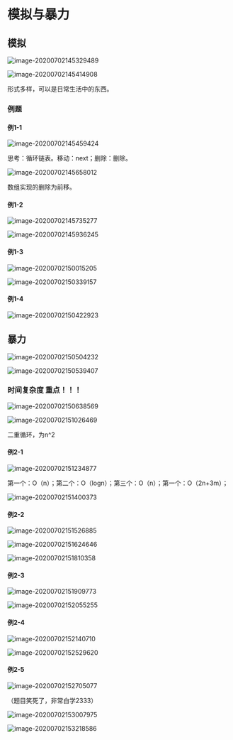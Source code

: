 # 模拟与暴力

## 模拟

![image-20200702145329489](mdPics\image-20200702145329489.png)

![image-20200702145414908](mdPics\image-20200702145414908.png)

形式多样，可以是日常生活中的东西。

### 例题

#### 例1-1

![image-20200702145459424](mdPics\image-20200702145459424.png)

思考：循环链表。移动：next；删除：删除。

![image-20200702145658012](mdPics\image-20200702145658012.png)

数组实现的删除为前移。

#### 例1-2

![image-20200702145735277](mdPics\image-20200702145735277.png)

![image-20200702145936245](mdPics\image-20200702145936245.png)

#### 例1-3

![image-20200702150015205](mdPics\image-20200702150015205.png)

![image-20200702150339157](mdPics\image-20200702150339157.png)

#### 例1-4

![image-20200702150422923](mdPics\image-20200702150422923.png)

## 暴力

![image-20200702150504232](mdPics\image-20200702150504232.png)

![image-20200702150539407](mdPics\image-20200702150539407.png)

### 时间复杂度 重点！！！

![image-20200702150638569](mdPics\image-20200702150638569.png)

![image-20200702151026469](mdPics\image-20200702151026469.png)

二重循环，为n^2

#### 例2-1

![image-20200702151234877](mdPics\image-20200702151234877.png)

第一个：O（n）；第二个：O（logn）；第三个：O（n）；第一个：O（2n+3m）；

![image-20200702151400373](mdPics\image-20200702151400373.png)

#### 例2-2

![image-20200702151526885](mdPics\image-20200702151526885.png)

![image-20200702151624646](mdPics\image-20200702151624646.png)

![image-20200702151810358](mdPics\image-20200702151810358.png)

#### 例2-3

![image-20200702151909773](mdPics\image-20200702151909773.png)

![image-20200702152055255](mdPics\image-20200702152055255.png)

#### 例2-4

![image-20200702152140710](mdPics\image-20200702152140710.png)

![image-20200702152529620](mdPics\image-20200702152529620.png)

#### 例2-5

![image-20200702152705077](mdPics\image-20200702152705077.png)

（题目笑死了，非常白学2333）

![image-20200702153007975](mdPics\image-20200702153007975.png)



![image-20200702153218586](mdPics\image-20200702153218586.png)